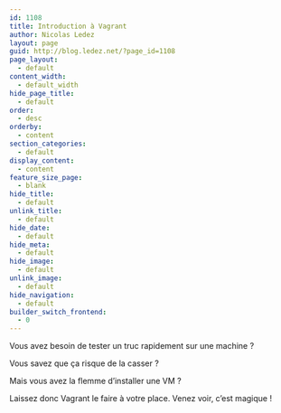 ```yaml
---
id: 1108
title: Introduction à Vagrant
author: Nicolas Ledez
layout: page
guid: http://blog.ledez.net/?page_id=1108
page_layout:
  - default
content_width:
  - default_width
hide_page_title:
  - default
order:
  - desc
orderby:
  - content
section_categories:
  - default
display_content:
  - content
feature_size_page:
  - blank
hide_title:
  - default
unlink_title:
  - default
hide_date:
  - default
hide_meta:
  - default
hide_image:
  - default
unlink_image:
  - default
hide_navigation:
  - default
builder_switch_frontend:
  - 0
---
```

Vous avez besoin de tester un truc rapidement sur une machine ?

Vous savez que ça risque de la casser ?

Mais vous avez la flemme d&rsquo;installer une VM ?

Laissez donc Vagrant le faire à votre place. Venez voir, c&rsquo;est magique !

